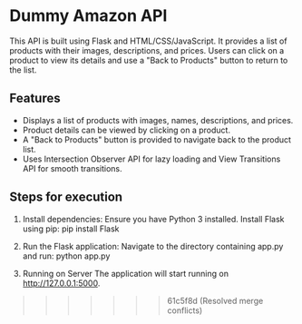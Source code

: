 # Dummy Amazon API

This API is built using Flask and HTML/CSS/JavaScript. It provides a list of products with their images, descriptions, and prices. Users can click on a product to view its details and use a "Back to Products" button to return to the list.

## Features

- Displays a list of products with images, names, descriptions, and prices.
- Product details can be viewed by clicking on a product.
- A "Back to Products" button is provided to navigate back to the product list.
- Uses Intersection Observer API for lazy loading and View Transitions API for smooth transitions.

## Steps for execution
1. Install dependencies:
Ensure you have Python 3 installed. Install Flask using pip:
pip install Flask

2. Run the Flask application:
Navigate to the directory containing app.py and run:
python app.py

3. Running on Server
The application will start running on http://127.0.0.1:5000.

>>>>>>> 61c5f8d (Resolved merge conflicts)
